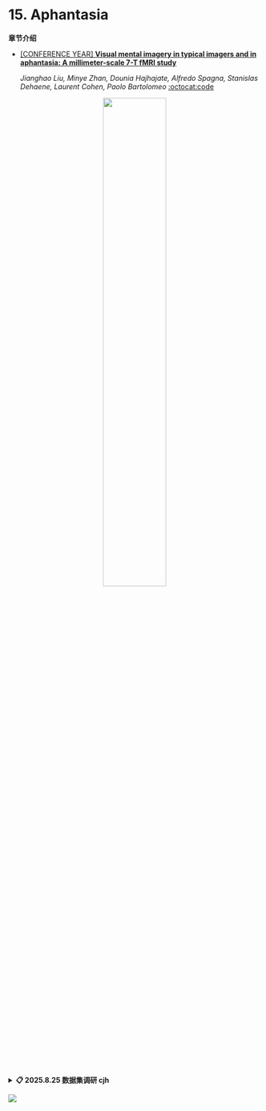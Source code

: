 # 15. Aphantasia

**章节介绍**

- [[CONFERENCE YEAR] **Visual mental imagery in typical imagers and in aphantasia: A millimeter-scale 7-T fMRI study**](/path-to-paper)
  
  *Jianghao Liu, Minye Zhan, Dounia Hajhajate, Alfredo Spagna, Stanislas Dehaene, Laurent Cohen, Paolo Bartolomeo* [:octocat:code](https://osf.io/v8u4k/)

<div align="center">
  <img src="https://github.com/user-attachments/assets/7476560d-958e-4344-b79a-3725d769c424" width="50%">
</div>

<details close>
<summary><b>📋 2025.8.25 数据集调研 cjh</b></summary>
<img width="1179" height="627" alt="image" src="https://github.com/user-attachments/assets/aca60887-5ced-4f8b-aa76-c3a5ac6a705d" />

</details>

[![](https://capsule-render.vercel.app/api?type=waving&height=200&color=0:0F172A,65:4F46E5,100:22D3EE&text=Click%20and%20Back%20to%20Content&section=footer&fontSize=30&fontAlignY=65&fontColor=FFFFFF)](../README.md)
